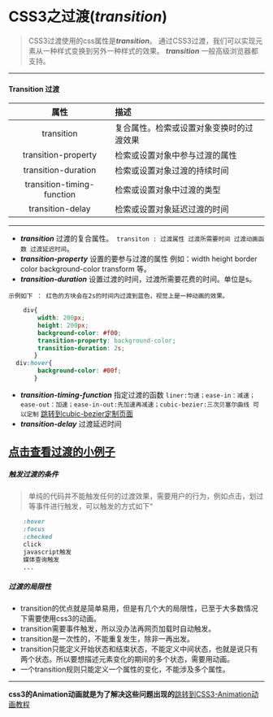 # CSS3之过渡(*transition*)

> CSS3过渡使用的css属性是***transition***。
> 通过CSS3过渡，我们可以实现元素从一种样式变换到另外一种样式的效果。
> ***transition*** 一般高级浏览器都支持。

---
#### Transition 过渡

| 属性 |描述|
|:--------:|:--------|
|    transition    | 复合属性。检索或设置对象变换时的过渡效果    |
|    transition-property    | 检索或设置对象中参与过渡的属性    |
|    transition-duration    | 检索或设置对象过渡的持续时间    |
|    transition-timing-function    | 检索或设置对象中过渡的类型 |
|    transition-delay    | 检索或设置对象延迟过渡的时间  |

---
- ***transition*** 过渡的复合属性。` transiton : 过渡属性 过渡所需要时间 过渡动画函数 过渡延迟时间`。
- ***transition-property*** 设置的要参与过渡的属性 例如：width height border color background-color transform 等。
- ***transition-duration*** 设置过渡的时间，过渡所需要花费的时间。单位是s。

`示例如下 ： 红色的方块会在2s的时间内过渡到蓝色，视觉上是一种动画的效果。`

``` css
	div{
		width: 200px;
		height: 200px;
		background-color: #f00;
		transition-property: background-color;
		transition-duration: 2s;
	   }
  div:hover{
		background-color: #00f;
	   }

```

- ***transition-timing-function*** 指定过渡的函数 `liner:匀速；ease-in：减速；ease-out：加速；ease-in-out:先加速再减速；cubic-bezier:三次贝塞尔曲线 可以定制` [跳转到cubic-bezier定制页面](http://cubic-bezier.com/#.06,.88,.84,.24)
- ***transition-delay*** 过渡延迟时间

[点击查看过渡的小例子](https://github.com/qieyif/Learn-CSS/blob/master/transition.html)
---
##### 触发过渡的条件
> 单纯的代码并不能触发任何的过渡效果，需要用户的行为，例如点击，划过等事件进行触发，可以触发的方式如下“

```css
    :hover
    :focus
    :checked
    click
    javascript触发
    媒体查询触发
    ...
```

##### 过渡的局限性

- transition的优点就是简单易用，但是有几个大的局限性，已至于大多数情况下需要使用css3的动画。
- transition需要事件触发，所以没办法再网页加载时自动触发。
- transition是一次性的，不能重复发生，除非一再出发。
- transition只能定义开始状态和结束状态，不能定义中间状态，也就是说只有两个状态。所以要想描述元素变化的期间的多个状态，需要用动画。
- 一个transition规则只能定义一个属性的变化，不能涉及多个属性。

---

**css3的Animation动画就是为了解决这些问题出现的**[跳转到CSS3-Animation动画教程]()

